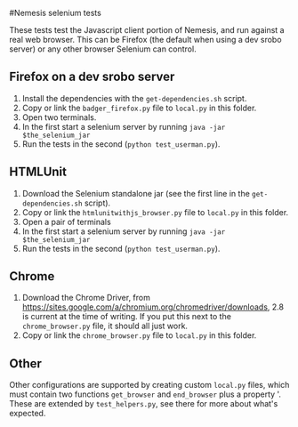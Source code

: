 #Nemesis selenium tests

These tests test the Javascript client portion of Nemesis, and run against
a real web browser. This can be Firefox (the default when using a dev srobo server)
or any other browser Selenium can control.

## Firefox on a dev srobo server

1. Install the dependencies with the `get-dependencies.sh` script.
2. Copy or link the `badger_firefox.py` file to `local.py` in this folder.
3. Open two terminals.
4. In the first start a selenium server by running  `java -jar $the_selenium_jar`
5. Run the tests in the second (`python test_userman.py`).

## HTMLUnit

1. Download the Selenium standalone jar (see the first line in the
   `get-dependencies.sh` script).
2. Copy or link the `htmlunitwithjs_browser.py` file to `local.py`
   in this folder.
3. Open a pair of terminals
4. In the first start a selenium server by running  `java -jar $the_selenium_jar`
5. Run the tests in the second (`python test_userman.py`).

## Chrome

1. Download the Chrome Driver, from https://sites.google.com/a/chromium.org/chromedriver/downloads,
   2.8 is current at the time of writing. If you put this next to the
   `chrome_browser.py` file, it should all just work.
2. Copy or link the `chrome_browser.py` file to `local.py` in this folder.

## Other

Other configurations are supported by creating custom `local.py`
files, which must contain two functions `get_browser` and `end_browser` plus a
property '. These are extended by `test_helpers.py`, see there for more
about what's expected.

